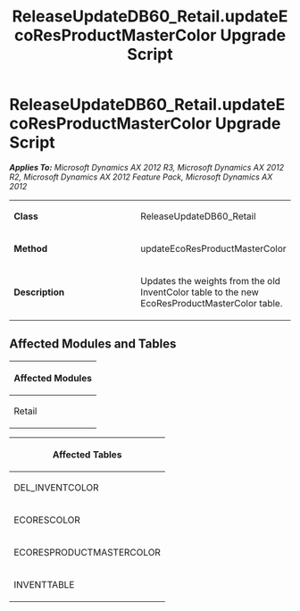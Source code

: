 ﻿---
title: ReleaseUpdateDB60_Retail.updateEcoResProductMasterColor Upgrade Script
TOCTitle: ReleaseUpdateDB60_Retail.updateEcoResProductMasterColor Upgrade Script
ms:assetid: 8cd68f9b-0793-0b7f-7962-b0e9ed9ef626
ms:mtpsurl: https://msdn.microsoft.com/en-us/library/JJ736467(v=AX.60)
ms:contentKeyID: 49709656
ms.date: 05/18/2015
mtps_version: v=AX.60
---

# ReleaseUpdateDB60\_Retail.updateEcoResProductMasterColor Upgrade Script 


_**Applies To:** Microsoft Dynamics AX 2012 R3, Microsoft Dynamics AX 2012 R2, Microsoft Dynamics AX 2012 Feature Pack, Microsoft Dynamics AX 2012_

<table>
<colgroup>
<col style="width: 50%" />
<col style="width: 50%" />
</colgroup>
<tbody>
<tr class="odd">
<td><p><strong>Class</strong></p></td>
<td><p>ReleaseUpdateDB60_Retail</p></td>
</tr>
<tr class="even">
<td><p><strong>Method</strong></p></td>
<td><p>updateEcoResProductMasterColor</p></td>
</tr>
<tr class="odd">
<td><p><strong>Description</strong></p></td>
<td><p>Updates the weights from the old InventColor table to the new EcoResProductMasterColor table.</p></td>
</tr>
</tbody>
</table>


## Affected Modules and Tables

<table>
<colgroup>
<col style="width: 100%" />
</colgroup>
<thead>
<tr class="header">
<th><p>Affected Modules</p></th>
</tr>
</thead>
<tbody>
<tr class="odd">
<td><p>Retail</p></td>
</tr>
</tbody>
</table>


<table>
<colgroup>
<col style="width: 100%" />
</colgroup>
<thead>
<tr class="header">
<th><p>Affected Tables</p></th>
</tr>
</thead>
<tbody>
<tr class="odd">
<td><p>DEL_INVENTCOLOR</p></td>
</tr>
<tr class="even">
<td><p>ECORESCOLOR</p></td>
</tr>
<tr class="odd">
<td><p>ECORESPRODUCTMASTERCOLOR</p></td>
</tr>
<tr class="even">
<td><p>INVENTTABLE</p></td>
</tr>
</tbody>
</table>

  


